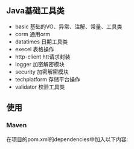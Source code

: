 ## Java基础工具类
- basic             基础的VO、异常、注解、常量、工具类
- corm              通用orm
- datatimes         日期工具类
- execel            表格操作
- http-client       htt请求封装
- logger            加密解密模块
- security          加密解密模块
- techplatform      存储平台操作
- validator         校验工具类

## 使用
### Maven
在项目的pom.xml的dependencies中加入以下内容:

```xml
```